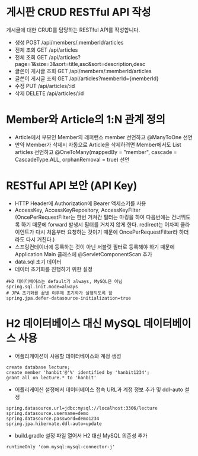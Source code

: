 # 게시판 CRUD RESTful API 작성
게시글에 대한 CRUD를 담당하는 RESTful API를 작성합니다.
- 생성 POST /api/members/:memberId/articles
- 전체 조회 GET /api/articles
- 전체 조회 GET /api/articles?page=1&size=3&sort=title,asc&sort=description,desc
- 글쓴이 게시글 조회 GET /api/members/:memberId/articles
- 글쓴이 게시글 조회 GET /api/articles?memberId={memberId}
- 수정 PUT /api/articles/:id
- 삭제 DELETE /api/articles/:id

# Member와 Article의 1:N 관계 정의
- Article에서 부모인 Member의 레퍼런스 member 선언하고 @ManyToOne 선언
- 만약 Member가 삭제시 자동으로 Article을 삭제하려면 Member에서도 List<Articles> articles 선언하고 @OneToMany(mappedBy = "member", cascade = CascadeType.ALL, orphanRemoval = true) 선언

# RESTful API 보안 (API Key)
- HTTP Header에 Authorization에 Bearer 액세스키를 사용
- AccessKey, AccessKeyRepository, AccessKeyFilter (OncePerRequestFilter는 한번 거쳐간 필터는 마킹을 하여 다음번에는 건너뛰도록 하기 때문에 forward 발생시 필터를 거치지 않게 한다. redirect는 어차피 클라이언트가 다시 처음부터 요청하는 것이기 때문에 OncePerRequestFilter라 하더라도 다시 거친다.)
- 스프링컨테이너에 등록하는 것이 아닌 서블릿 필터로 등록해야 하기 때문에 Application Main 클래스에 @ServletComponentScan 추가
- data.sql 초기 데이터
- 데이터 초기화를 진행하기 위한 설정
```
#H2 데이터베이스는 default가 always, MySQL은 아님
spring.sql.init.mode=always
# JPA 초기화를 끝낸 이후에 초기화가 실행되도록 함
spring.jpa.defer-datasource-initialization=true
```

# H2 데이터베이스 대신 MySQL 데이터베이스 사용
- 어플리케이션이 사용할 데이터베이스와 계정 생성
```
create database lecture;
create member 'hanbit'@'%' identified by 'hanbit1234';
grant all on lecture.* to 'hanbit'
```
- 어플리케이션 설정에서 데이터베이스 접속 URL과 계정 정보 추가 및 ddl-auto 설정
```
spring.datasource.url=jdbc:mysql://localhost:3306/lecture
spring.datasource.username=demo
spring.datasource.password=demo1234
spring.jpa.hibernate.ddl-auto=update
```
- build.gradle 설정 파일 열어서 H2 대신 MySQL 의존성 추가
```
runtimeOnly 'com.mysql:mysql-connector-j'
```

